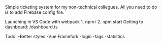 Simple ticketing system for my non-technical collegues.
All you need to do is to add Firebase config file.

Launching in VS Code with webpack
    1. npm i
    2. npm start
Getting to dashboard:  /dashboard.ts

Todo: 
    -Better styles
    -Vue Framefork
    -login
    -tags
    -statistics